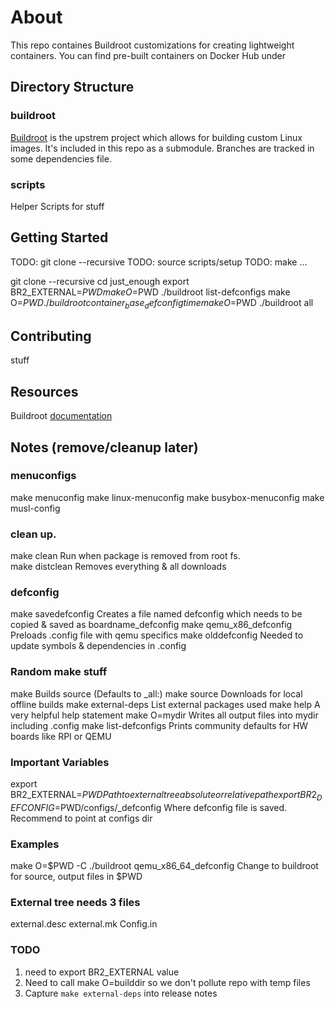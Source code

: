 # About
This repo containes Buildroot customizations for creating lightweight containers.  You can find pre-built containers on Docker Hub under 


## Directory Structure

### buildroot

[Buildroot](https://buildroot.org) is the upstrem project which allows for building custom Linux images.  It's included in this repo as a submodule.  Branches are tracked in some dependencies file.

### scripts

Helper Scripts for stuff 


## Getting Started

TODO: git clone --recursive 
TODO: source scripts/setup
TODO: make ...

git clone --recursive 
cd just_enough
export BR2_EXTERNAL=$PWD
make O=$PWD ./buildroot list-defconfigs
make O=$PWD ./buildroot container_base_defconfig
time make O=$PWD ./buildroot all




## Contributing

stuff 

## Resources 

Buildroot [documentation](http://nightly.buildroot.org/manual.html)

## Notes (remove/cleanup later)

### menuconfigs
make menuconfig
make linux-menuconfig
make busybox-menuconfig
make musl-config

### clean up.  
make clean          Run when package is removed from root fs.  
make distclean      Removes everything & all downloads

### defconfig
make savedefconfig      Creates a file named defconfig which needs to be copied & saved as boardname_defconfig
make qemu_x86_defconfig Preloads .config file with qemu specifics
make olddefconfig       Needed to update symbols & dependencies in .config

### Random make stuff
make                    Builds source (Defaults to _all:)
make source             Downloads for local offline builds
make external-deps      List external packages used
make help               A very helpful help statement
make O=mydir            Writes all output files into mydir including .config
make list-defconfigs    Prints community defaults for HW boards like RPI or QEMU

### Important Variables
export BR2_EXTERNAL=$PWD                                  Path to external tree absolute or relative path
export BR2_DEFCONFIG=$PWD/configs/<boardname>_defconfig   Where defconfig file is saved. Recommend to point at configs dir

### Examples
make O=$PWD -C ./buildroot qemu_x86_64_defconfig      Change to buildroot for source, output files in $PWD

### External tree needs 3 files
external.desc
external.mk
Config.in

### TODO
1) need to export BR2_EXTERNAL value
2) Need to call make O=builddir so we don't pollute repo with temp files
3) Capture `make external-deps` into release notes

